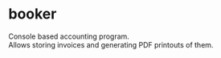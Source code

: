 booker
======

Console based accounting program.  
Allows storing invoices and generating PDF printouts of them.

